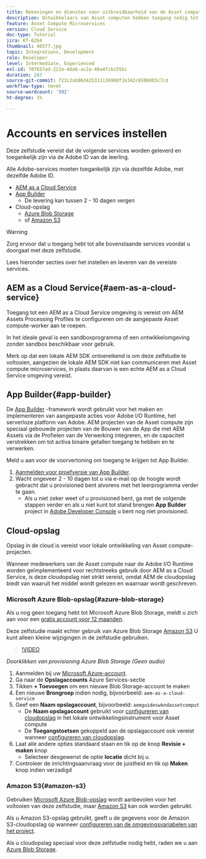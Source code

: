 ```yaml
---
title: Rekeningen en diensten voor uitbreidbaarheid van de Asset compute instellen
description: Ontwikkelaars van Asset computen hebben toegang nodig tot accounts en services, waaronder AEM as a Cloud Service, App Builder en cloudopslag die door Microsoft of Amazon worden geleverd.
feature: Asset Compute Microservices
version: Cloud Service
doc-type: Tutorial
jira: KT-6264
thumbnail: 40377.jpg
topic: Integrations, Development
role: Developer
level: Intermediate, Experienced
exl-id: 707657ad-221e-4dab-ac2a-46a4fcbc55bc
duration: 247
source-git-commit: f23c2ab86d42531113690df2e342c65060b5c7cd
workflow-type: tm+mt
source-wordcount: '592'
ht-degree: 1%

---
```


# Accounts en services instellen

Deze zelfstudie vereist dat de volgende services worden geleverd en toegankelijk zijn via de Adobe ID van de leerling.

Alle Adobe-services moeten toegankelijk zijn via dezelfde Adobe, met dezelfde Adobe ID.

+ [AEM as a Cloud Service](#aem-as-a-cloud-service)
+ [App Builder](#app-builder)
   + De levering kan tussen 2 - 10 dagen vergen
+ Cloud-opslag
   + [Azure Blob Storage](https://azure.microsoft.com/en-us/services/storage/blobs/)
   + of [Amazon S3](https://aws.amazon.com/s3/?did=ft_card&amp;trk=ft_card)

>[!WARNING]
>
>Zorg ervoor dat u toegang hebt tot alle bovenstaande services voordat u doorgaat met deze zelfstudie.
> 
> Lees hieronder secties over het instellen en leveren van de vereiste services.

## AEM as a Cloud Service{#aem-as-a-cloud-service}

Toegang tot een AEM as a Cloud Service omgeving is vereist om AEM Assets Processing Profiles te configureren om de aangepaste Asset compute-worker aan te roepen.

In het ideale geval is een sandboxprogramma of een ontwikkelomgeving zonder sandbox beschikbaar voor gebruik.

Merk op dat een lokale AEM SDK ontoereikend is om deze zelfstudie te voltooien, aangezien de lokale AEM SDK niet kan communiceren met Asset compute microservices, in plaats daarvan is een echte AEM as a Cloud Service omgeving vereist.

## App Builder{#app-builder}

De [App Builder](https://developer.adobe.com/app-builder/) -framework wordt gebruikt voor het maken en implementeren van aangepaste acties voor Adobe I/O Runtime, het serverloze platform van Adobe. AEM projecten van de Asset compute zijn speciaal gebouwde projecten van de Bouwer van de App die met AEM Assets via de Profielen van de Verwerking integreren, en de capaciteit verstrekken om tot activa binaire getallen toegang te hebben en te verwerken.

Meld u aan voor de voorvertoning om toegang te krijgen tot App Builder.

1. [Aanmelden voor proefversie van App Builder](https://developer.adobe.com/app-builder/trial/).
1. Wacht ongeveer 2 - 10 dagen tot u via e-mail op de hoogte wordt gebracht dat u provisioned bent alvorens met het leerprogramma verder te gaan.
   + Als u niet zeker weet of u provisioned bent, ga met de volgende stappen verder en als u niet kunt tot stand brengen __App Builder__ project in [Adobe Developer Console](https://developer.adobe.com/console/) u bent nog niet provisioned.

## Cloud-opslag

Opslag in de cloud is vereist voor lokale ontwikkeling van Asset compute-projecten.

Wanneer medewerkers van de Asset compute naar de Adobe I/O Runtime worden geïmplementeerd voor rechtstreeks gebruik door AEM as a Cloud Service, is deze cloudopslag niet strikt vereist, omdat AEM de cloudopslag biedt van waaruit het middel wordt gelezen en waarnaar wordt geschreven.

### Microsoft Azure Blob-opslag{#azure-blob-storage}

Als u nog geen toegang hebt tot Microsoft Azure Blob Storage, meldt u zich aan voor een [gratis account voor 12 maanden](https://azure.microsoft.com/en-us/free/).

Deze zelfstudie maakt echter gebruik van Azure Blob Storage [Amazon S3](#amazon-s3) U kunt alleen kleine wijzigingen in de zelfstudie gebruiken.

>[!VIDEO](https://video.tv.adobe.com/v/40377?quality=12&learn=on)

_Doorklikken van provisioning Azure Blob Storage (Geen audio)_

1. Aanmelden bij uw [Microsoft Azure-account](https://azure.microsoft.com/en-us/account/).
1. Ga naar de __Opslagaccounts__ Azure Services-sectie
1. Tikken __+ Toevoegen__ om een nieuwe Blob Storage-account te maken
1. Een nieuwe __Brongroep__ indien nodig, bijvoorbeeld: `aem-as-a-cloud-service`
1. Geef een __Naam opslagaccount__, bijvoorbeeld: `aemguideswkndassetcomput`
   + De __Naam opslagaccount__  gebruikt voor [configureren van cloudopslag](../develop/environment-variables.md) in het lokale ontwikkelingsinstrument voor Asset compute
   + De __Toegangstoetsen__ gekoppeld aan de opslagaccount ook vereist wanneer [configureren van cloudopslag](../develop/environment-variables.md).
1. Laat alle andere opties standaard staan en tik op de knop __Revisie + maken__ knop
   + Selecteer desgewenst de optie __locatie__ dicht bij u.
1. Controleer de inrichtingsaanvraag voor de juistheid en tik op __Maken__ knop indien verzadigd

### Amazon S3{#amazon-s3}

Gebruiken [Microsoft Azure Blob-opslag](#azure-blob-storage) wordt aanbevolen voor het voltooien van deze zelfstudie, maar [Amazon S3](https://aws.amazon.com/s3/?did=ft_card&amp;trk=ft_card) kan ook worden gebruikt.

Als u Amazon S3-opslag gebruikt, geeft u de gegevens voor de Amazon S3-cloudopslag op wanneer [configureren van de omgevingsvariabelen van het project](../develop/environment-variables.md#amazon-s3).

Als u cloudopslag speciaal voor deze zelfstudie nodig hebt, raden we u aan [Azure Blob Storage](#azure-blob-storage).
